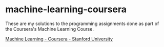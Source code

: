 # machine-learning-coursera
These are my solutions to the programming assignments done as part of the Coursera's Machine Learning Course.

[Machine Learning - Coursera - Stanford University](https://www.coursera.org/learn/machine-learning)
